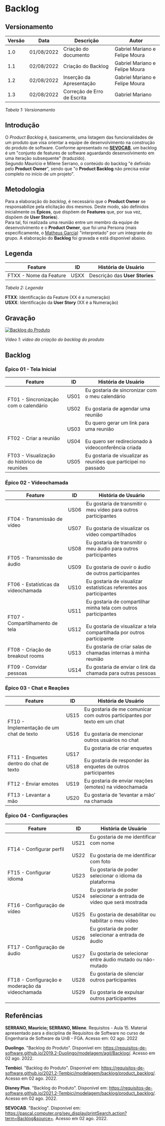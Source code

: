 # Backlog

## Versionamento

| Versão | Data  | Descrição            | Autor        |
| ------ | :---: | -------------------- | ------------ |
| 1.0   | 01/08/2022 | Criação do documento | Gabriel Mariano e Felipe Moura |
| 1.1   | 02/08/2022 | Criação do Backlog | Gabriel Mariano e Felipe Moura |
| 1.2   | 02/08/2022 | Inserção da Apresentação | Gabriel Mariano e Felipe Moura |
| 1.3   | 02/08/2022 | Correção de Erro de Escrita | Gabriel Mariano  |
_Tabela 1: Versionamento_

## Introdução 

O _Product Backlog_ é, basicamente, uma listagem das funcionalidades de um produto que visa orientar a equipe de desenvolvimento na construção do produto de software. Conforme apresentado no [**SEVOCAB**](https://pascal.computer.org/sev_display/printSearch.action?term=Backlog&source=), um backlog é um "conjunto de features de software aguardando desenvolvimento em uma iteração subsequente" (traduzido). </br>
Segundo Maurício e Milene Serrano, o conteúdo do backlog "é definido pelo **Product Owner**", sendo que "o **Product Backlog** não precisa estar completo no início de um projeto".

## Metodologia

Para a elaboração do _backlog_, é necessário que o **Product Owner** se responsabilize pela elicitação dos mesmos. Deste modo, são definidos inicialmente os **Épicos**, que dispõem de **Features** que, por sua vez, dispõem de **User Stories**). </br>
Para tal, foi realizada uma reunião entre um membro da equipe de desenvolvimento e o **Product Owner**, que foi uma Persona (mais especificamente, o [Matheus García](../../elicitacao/personas.md)) "interpretado" por um integrante do grupo. A elaboração do **Backlog** foi gravada e está disponível abaixo.

## Legenda

| Feature | ID | História de Usuário|
|---------|----|--------------------|
| FTXX - Nome da Feature | USXX  | Descrição das __User Stories__ |
_Tabela 2: Legenda_

**FTXX**: Identificação da Feature (XX é a numeração) </br>
**USXX**: Identificação da __User Story__ (XX é a Numeração) </br>


## Gravação

[![Backlog do Produto](https://img.youtube.com/vi/8NG44Wr2OZs/0.jpg)](https://www.youtube.com/watch?v=8NG44Wr2OZs)

_Vídeo 1: vídeo da criação do backlog do produto_

## Backlog
### Épico 01 - Tela Inicial

| Feature | ID | História de Usuário|
|---------|----|--------------------|
|FT01 - Sincronização com o calendário | US01 </br></br> US02 | Eu gostaria de sincronizar com o meu calendário </br></br> Eu gostaria de agendar uma reunião|
| </br>FT02 - Criar a reunião | US03 </br></br> US04| Eu quero gerar um link para uma reunião </br></br> Eu quero ser redirecionado à videoconferência criada |
| FT03 - Visualização do histórico de reuniões | US05 | Eu gostaria de visualizar as reuniões que participei no passado|

### Épico 02 - Vídeochamada

| Feature | ID | História de Usuário|
|---------|----|--------------------|
| </br>FT04 - Transmissão de vídeo | US06 </br></br></br> US07 | Eu gostaria de transmitir o meu vídeo para outros participantes </br></br> Eu gostaria de visualizar os vídeo compartilhados |
| </br>FT05 - Transmissão de áudio | US08 </br></br></br> US09 | Eu gostaria de transmitir o meu áudio para outros participantes </br></br> Eu gostaria de ouvir o áudio de outros participantes |
| FT06 - Estatísticas da videochamada | US10 | Eu gostaria de visualizar estatísticas referentes aos participantes|
| </br>FT07 - Compartilhamento de tela | US11 </br></br></br> US12 | Eu gostaria de compartilhar minha tela com outros participantes </br></br> Eu gostaria de visualizar a tela compartilhada por outros participante |
| FT08 - Criação de breakout rooms | US13  | Eu gostaria de criar salas de chamadas internas à minha reunião |
| FT09 - Convidar pessoas | US14 | Eu gostaria de enviar o link da chamada para outras pessoas |

### Épico 03 - Chat e Reações

| Feature | ID | História de Usuário|
|---------|----|--------------------|
| </br>FT10 - Implementação de um chat de texto | US15 </br></br></br> US16 | Eu gostaria de me comunicar com outros participantes por texto em um chat </br></br> Eu gostaria de mencionar outros usuários no chat |
| </br>FT11 - Enquetes dentro do chat de texto | US17 </br></br> US18 | Eu gostaria de criar enquetes </br></br> Eu gostaria de responder às enquetes de outros participantes |
| FT12 - Enviar emotes | US19 | Eu gostaria de enviar reações (emotes) na videochamada |
| FT13 - Levantar a mão | US20 | Eu gostaria de ‘levantar a mão’ na chamada |

### Épico 04 - Configurações

| Feature | ID | História de Usuário|
|---------|----|--------------------|
| FT14 - Configurar perfil | US21 </br></br> US22 | Eu gostaria de me identificar com nome </br></br> Eu gostaria de me identificar com foto |
| FT15 - Configurar idioma | US23 | Eu gostaria de poder selecionar o idioma da plataforma |
| </br>FT16 - Configuração de vídeo | US24 </br></br></br> US25 | Eu gostaria de poder selecionar a entrada de vídeo que será mostrada </br></br> Eu gostaria de desabilitar ou habilitar o meu vídeo |
| </br>FT17 - Configuração de áudio | US26 </br></br></br> US27 | Eu gostaria de poder selecionar a entrada de áudio </br></br> Eu gostaria de selecionar entre áudio mutado ou não-mutado |
| FT18 - Configuração e moderação da videochamada | US28 </br></br> US29 | Eu gostaria de silenciar outros participantes </br></br> Eu gostaria de expulsar outros participantes |

## Referências

**SERRANO, Maurício; SERRANO, Milene**. Requisitos - Aula 15. Material apresentado para a disciplina de Requisitos de Software no curso de Engenharia de Software da UnB - FGA. Acesso em: 02 ago. 2022

**Duolingo**. "Backlog do Produto". Disponível em: <https://requisitos-de-software.github.io/2019.2-Duolingo/modelagem/agil/Backlog/>. Acesso em 02 ago. 2022.

**Tembici**. "Backlog do Produto". Disponível em: <https://requisitos-de-software.github.io/2021.2-Tembici/modelagem/backlog/product_backlog/>. Acesso em 02 ago. 2022.

**Disney Plus**. "Backlog do Produto". Disponível em: <https://requisitos-de-software.github.io/2021.2-Tembici/modelagem/backlog/product_backlog/>. Acesso em 02 ago. 2022.

**SEVOCAB**. "Backlog". Disponível em: <https://pascal.computer.org/sev_display/printSearch.action?term=Backlog&source=>. Acesso em 02 ago. 2022.